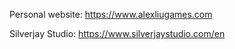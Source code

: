 Personal website: https://www.alexliugames.com

Silverjay Studio: https://www.silverjaystudio.com/en
